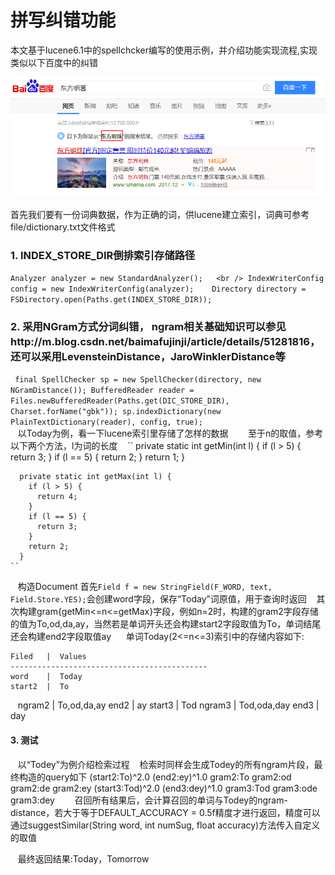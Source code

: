 
# 拼写纠错功能

本文基于lucene6.1中的spellchcker编写的使用示例，并介绍功能实现流程,实现类似以下百度中的纠错

![Alt text](/Image.png)

首先我们要有一份词典数据，作为正确的词，供lucene建立索引，词典可参考file/dictionary.txt文件格式

### 1. INDEX_STORE_DIR倒排索引存储路径
``
Analyzer analyzer = new StandardAnalyzer();   <br />
IndexWriterConfig config = new IndexWriterConfig(analyzer);   
Directory directory = FSDirectory.open(Paths.get(INDEX_STORE_DIR));
``
### 2. 采用NGram方式分词纠错， ngram相关基础知识可以参见http://m.blog.csdn.net/baimafujinji/article/details/51281816，还可以采用LevensteinDistance，JaroWinklerDistance等
`` 
    final SpellChecker sp = new SpellChecker(directory, new NGramDistance());
    BufferedReader reader = Files.newBufferedReader(Paths.get(DIC_STORE_DIR), Charset.forName("gbk"));
    sp.indexDictionary(new PlainTextDictionary(reader), config, true);
``    
    以Today为例，看一下lucene索引里存储了怎样的数据
    
    至于n的取值，参考以下两个方法，l为词的长度
    ``
    private static int getMin(int l) {
        if (l > 5) {
          return 3;
        }
        if (l == 5) {
          return 2;
        }
        return 1;
      }

      private static int getMax(int l) {
        if (l > 5) {
          return 4;
        }
        if (l == 5) {
          return 3;
        }
        return 2;
      }
    ``
    构造Document
    首先``Field f = new StringField(F_WORD, text, Field.Store.YES);``会创建word字段，保存“Today”词原值，用于查询时返回
    其次构建gram{getMin<=n<=getMax}字段，例如n=2时，构建的gram2字段存储的值为To,od,da,ay，当然若是单词开头还会构建start2字段取值为To，单词结尾还会构建end2字段取值ay
  
    单词Today(2<=n<=3)索引中的存储内容如下:
    
    Filed   |  Values
    --------------------------------------------
    word    |  Today
    start2  |  To
    ngram2  |  To,od,da,ay
    end2    |  ay
    start3  |  Tod
    ngram3  |  Tod,oda,day
    end3    |  day
    
#### 3. 测试
    以“Todey”为例介绍检索过程
    检索时同样会生成Todey的所有ngram片段，最终构造的query如下
    (start2:To)^2.0 (end2:ey)^1.0 gram2:To gram2:od gram2:de gram2:ey (start3:Tod)^2.0 (end3:dey)^1.0 gram3:Tod gram3:ode gram3:dey
    
    召回所有结果后，会计算召回的单词与Todey的ngram-distance，若大于等于DEFAULT_ACCURACY = 0.5f精度才进行返回，精度可以通过suggestSimilar(String word, int numSug, float accuracy)方法传入自定义的取值
    
    最终返回结果:Today，Tomorrow
